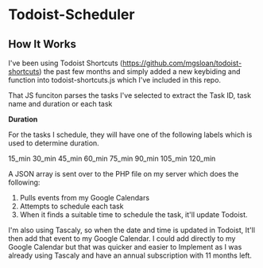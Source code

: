 # Todoist-Scheduler

## How It Works

I've been using Todoist Shortcuts (https://github.com/mgsloan/todoist-shortcuts) the past few months and simply added a new keybiding and function into todoist-shortcuts.js which I've included in this repo.

That JS funciton parses the tasks I've selected to extract the Task ID, task name and duration or each task

**Duration**

For the tasks I schedule, they will have one of the following labels which is used to determine duration.

15_min
30_min
45_min
60_min
75_min
90_min
105_min
120_min

A JSON array is sent over to the PHP file on my server which does the following:

1. Pulls events from my Google Calendars 
2. Attempts to schedule each task
3. When it finds a suitable time to schedule the task, it'll update Todoist.

I'm also using Tascaly, so when the date and time is updated in Todoist, It'll then add that event to my Google Calendar. I could add directly to my Google Calendar but that was quicker and easier to Implement as I was already using Tascaly and have an annual subscription with 11 months left.
